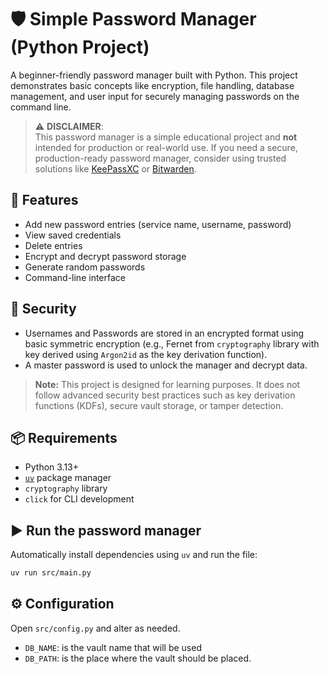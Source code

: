 # 🛡️ Simple Password Manager (Python Project)

A beginner-friendly password manager built with Python. This project demonstrates basic concepts like encryption, file handling, database management, and user input for securely managing passwords on the command line.

> ⚠️ **DISCLAIMER**:  
> This password manager is a simple educational project and **not** intended for production or real-world use. If you need a secure, production-ready password manager, consider using trusted solutions like [KeePassXC](https://keepassxc.org/) or [Bitwarden](https://bitwarden.com/).

## 🚀 Features

- Add new password entries (service name, username, password)
- View saved credentials
- Delete entries
- Encrypt and decrypt password storage
- Generate random passwords
- Command-line interface

## 🔐 Security

- Usernames and Passwords are stored in an encrypted format using basic symmetric encryption (e.g., Fernet from `cryptography` library with key derived using `Argon2id` as the key derivation function).
- A master password is used to unlock the manager and decrypt data.

> **Note:** This project is designed for learning purposes. It does not follow advanced security best practices such as key derivation functions (KDFs), secure vault storage, or tamper detection.

## 📦 Requirements

- Python 3.13+
- [`uv`](https://github.com/astral-sh/uv) package manager
- `cryptography` library
- `click` for CLI development

## ▶️ Run the password manager

Automatically install dependencies using `uv` and run the file:

```bash
uv run src/main.py
```

## ⚙️ Configuration

Open `src/config.py` and alter as needed.

- `DB_NAME`: is the vault name that will be used
- `DB_PATH`: is the place where the vault should be placed.
